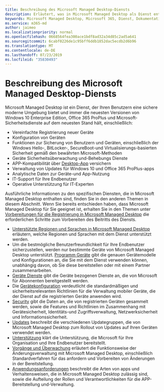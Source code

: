 ```yaml
---
title: Beschreibung des Microsoft Managed Desktop-Diensts
description: Erläutert, was in Microsoft Managed Desktop als Dienst enthalten ist.
keywords: Microsoft Managed Desktop, Microsoft 365, Dienst, Dokumentation
ms.service: m365-md
author: jaimeo
ms.localizationpriority: normal
ms.openlocfilehash: 0668564fea300ace1bdf8ad32a34d85c2ad5a641
ms.sourcegitcommit: 6cabf0226de1c95bff6ddb1852dac5ecdb2d6b96
ms.translationtype: MT
ms.contentlocale: de-DE
ms.lasthandoff: 07/23/2019
ms.locfileid: "35830493"
---
```

# <a name="microsoft-managed-desktop-service-description"></a>Beschreibung des Microsoft Managed Desktop-Diensts

Microsoft Managed Desktop ist ein Dienst, der Ihren Benutzern eine sichere moderne Umgebung bietet und immer die neuesten Versionen von Windows 10 Enterprise Edition, Office 365 ProPlus und Microsoft-Sicherheitsdienste auf dem neuesten Stand hält, einschließlich:

- Vereinfachte Registrierung neuer Geräte
- Konfiguration von Geräten
- Funktionen zur Sicherung von Benutzern und Geräten, einschließlich der Windows Hello-, BitLocker-, SecureBoot-und Virtualisierungs-basierten Sicherheit gemäß den bewährten Microsoft-Methoden
- Geräte Sicherheitsüberwachung und-Behebungs Dienste
- APP-Kompatibilität über [Desktop-App](https://docs.microsoft.com/fasttrack/win-10-desktop-app-assure) versichern
- Verwaltung von Updates für Windows 10 und Office 365 ProPlus-apps
- Analytische Daten zur Geräte-und App-Nutzung
- IT-Support für Ihre Endbenutzer
- Operative Unterstützung für IT-Experten

Ausführliche Informationen zu den spezifischen Diensten, die in Microsoft Managed Desktop enthalten sind, finden Sie in den anderen Themen in diesem Abschnitt. Wenn Sie bereits entschieden haben, dass Microsoft Managed Desktop für Sie geeignet ist, erhalten Sie in den Themen unter [Vorbereitungen für die Registrierung in Microsoft Managed Desktop](https://docs.microsoft.com/microsoft-365/managed-desktop/get-ready/) die erforderlichen Schritte zum Vorbereiten des Beitritts des Diensts.

- [Unterstützte Regionen und Sprachen in Microsoft Managed Desktop](regions-languages.md) erläutern, welche Regionen und Sprachen mit dem Dienst unterstützt werden.
- Um die bestmögliche Benutzerfreundlichkeit für Ihre Endbenutzer sicherzustellen, werden nur bestimmte Geräte von Microsoft Managed Desktop unterstützt. [Programm Geräte](device-list.md) gibt die genauen Gerätemodelle und Konfigurationen an, die Sie mit dem Dienst verwenden können, unabhängig davon, ob Sie diese bereitstellen oder mit einem Partner zusammenarbeiten.
- [Geräte Dienste](device-services.md) gibt die Geräte bezogenen Dienste an, die von Microsoft für Abonnenten bereitgestellt werden.
- Die [Gerätekonfiguration](device-policies.md) verdeutlicht die standardmäßigen und sicherheitsrelevanten Richtlinien für die Verwaltung mobiler Geräte, die der Dienst auf die registrierten Geräte anwenden wird.
- [Security](security.md) gibt die Daten an, die von registrierten Geräten gesammelt werden, sowie die Features und Richtlinien im Zusammenhang mit Gerätesicherheit, Identitäts-und Zugriffsverwaltung, Netzwerksicherheit und Informationssicherheit.
- [Updates](updates.md) beschreibt die verschiedenen Updategruppen, die von Microsoft Managed Desktop zum Rollout von Updates auf Ihren Geräten verwendet werden.
- [Unterstützung](support.md) klärt die Unterstützung, die Microsoft für Ihre Organisation und Ihre Endbenutzer bereitstellt.
- [Vorgänge und Überwachung](operations-and-monitoring.md) erläutert die Funktionsweise der Änderungsverwaltung mit Microsoft Managed Desktop, einschließlich Standardverfahren für das anfordern und Vorbereiten von Änderungen in der Bereitstellung.
- [Anwendungsanforderungen](mmd-app-requirements.md) beschreibt die Arten von apps und Verhaltensweisen, die in Microsoft Managed Desktop zulässig sind, sowie die Aufteilung der Rollen und Verantwortlichkeiten für die APP-Bereitstellung und-Verwaltung.
